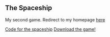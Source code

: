 ## The Spaceship 

My second game. Redirect to my homepage [here](tiltedangle.github.io)


[Code for the spaceship](https://apkadmin.com/kz08lffzk34t/CodeFax.rtf.html)
[Download the game!](https://apkadmin.com/f3elw7b7y0ja/The_Spaceship.html.html)
